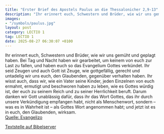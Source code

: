 ```yaml
---
title: "Erster Brief des Apostels Paulus an die Thessalonicher 2,9-13"
description: "Ihr erinnert euch, Schwestern und Brüder, wie wir uns gemüht und geplagt haben. Bei Tag und Nacht haben wir gearbeitet, um keinem von euch zur Last zu fallen, und haben euch so das Evangelium Gottes verkündet. Ihr seid Zeugen und auch Gott ist Zeuge, wie gottgefällig, gerecht und...."
images:
- "/symbols/paulus.jpg"
layout: post
category: LECTIO 1
tag: LECTIO 1
date: 2025-08-27 06:30:07 +0100
---
```

Ihr erinnert euch, Schwestern und Brüder, wie wir uns gemüht und geplagt haben. Bei Tag und Nacht haben wir gearbeitet, um keinem von euch zur Last zu fallen, und haben euch so das Evangelium Gottes verkündet.
Ihr seid Zeugen und auch Gott ist Zeuge, wie gottgefällig, gerecht und untadelig wir uns euch, den Glaubenden, gegenüber verhalten haben.<!--more-->
Ihr wisst auch, dass wir, wie ein Vater seine Kinder, jeden Einzelnen von euch
ermahnt, ermutigt und beschworen haben zu leben, wie es Gottes würdig ist, der euch zu seinem Reich und zu seiner Herrlichkeit beruft.
Darum danken wir Gott unablässig dafür, dass ihr das Wort Gottes, das ihr durch unsere Verkündigung empfangen habt, nicht als Menschenwort, sondern – was es in Wahrheit ist – als Gottes Wort angenommen habt; und jetzt ist es in euch, den Glaubenden, wirksam.<br>
[Quelle: Evangelizo](https://evangeliumtagfuertag.org/DE/gospel)

[Textstelle auf Bibelserver](https://www.bibleserver.com/EU/1.Thessalonicher2,9-13)
